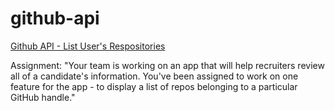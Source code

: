 # github-api

[Github API - List User's Respositories](https://jocelle23.github.io/github-api-assignment/)

Assignment:
"Your team is working on an app that will help recruiters review all of a candidate's information. You've been assigned to work on one feature for the app - to display a list of repos belonging to a particular GitHub handle."